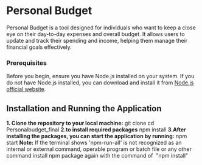 # Personal Budget

Personal Budget is a tool designed for individuals who want to keep a close eye on their day-to-day expenses and overall budget. It allows users to update and track their spending and income, helping them manage their financial goals effectively.
### Prerequisites
Before you begin, ensure you have Node.js installed on your system. If you do not have Node.js installed, you can download and install it from [Node.js official website](https://nodejs.org/).

## Installation and Running the Application
**1. Clone the repository to your local machine:**
   git clone <repository-url>
   cd Personalbudget_final
**2.to install required packages**
   npm install
**3.After installing the packages, you can start the application by running:**
   npm start
**Note:**
If the terminal shows 'npm-run-all' is not recognized as an internal or external command,
operable program or batch file or any other command 
install npm package again with the command of  "npm install"
